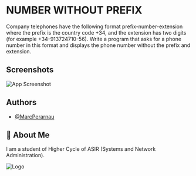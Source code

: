 
# NUMBER WITHOUT PREFIX
Company telephones have the following format prefix-number-extension where the prefix is the country code +34, and the extension has two digits (for example +34-913724710-56). Write a program that asks for a phone number in this format and displays the phone number without the prefix and extension.

## Screenshots

![App Screenshot](https://github.com/MarcPerarnau/PYTHON/assets/151735878/2e918ba4-b529-4d0e-ab48-a38fbeba9f8a)




## Authors

- [@MarcPerarnau](https://github.com/MarcPerarnau)


## 🚀 About Me
I am a student of Higher Cycle of ASIR (Systems and Network Administration).


![Logo](https://github.com/MarcPerarnau/MV/assets/151735878/dbd36d50-971f-4147-8b66-0c489954895e)

